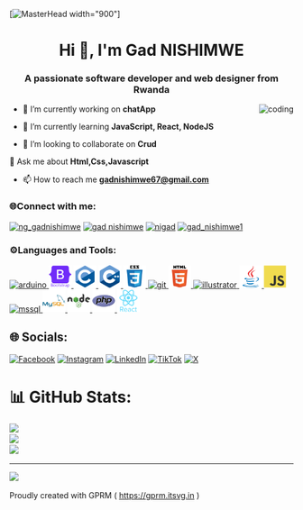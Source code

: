 [![MasterHead width="900"](https://encrypted-tbn0.gstatic.com/images?q=tbn:ANd9GcTiZN0m_8k7DaXbchVZP0H9AAOXwuNxwWHRrF1Vqe2J6w&s )] 
<h1 align="center">Hi 🤝, I'm Gad NISHIMWE</h1>
<h3 align="center">A passionate software developer and web designer from Rwanda</h3>
<img align="right" alt="coding" src="https://encrypted-tbn0.gstatic.com/images?q=tbn:ANd9GcTVKKy3ls8JEjK-zHu7OtaimSbnlVOO535ndJ0On8ltpw&s">

- 🔭 I’m currently working on **chatApp**

- 🌱 I’m currently learning **JavaScript, React, NodeJS**

- 👯 I’m looking to collaborate on **Crud**

💬 Ask me about **Html,Css,Javascript**

- 📫 How to reach me **gadnishimwe67@gmail.com**

<h3 align="left"> 🌐Connect with me:</h3>
<p align="left">
<a href="https://twitter.com/ng_gadnishimwe" target="blank"><img align="center" src="https://raw.githubusercontent.com/rahuldkjain/github-profile-readme-generator/master/src/images/icons/Social/twitter.svg" alt="ng_gadnishimwe" height="30" width="40" /></a>
<a href="https://linkedin.com/in/gad nishimwe" target="blank"><img align="center" src="https://raw.githubusercontent.com/rahuldkjain/github-profile-readme-generator/master/src/images/icons/Social/linked-in-alt.svg" alt="gad nishimwe" height="30" width="40" /></a>
<a href="https://fb.com/nigad" target="blank"><img align="center" src="https://raw.githubusercontent.com/rahuldkjain/github-profile-readme-generator/master/src/images/icons/Social/facebook.svg" alt="nigad" height="30" width="40" /></a>
<a href="https://instagram.com/gad_nishimwe1" target="blank"><img align="center" src="https://raw.githubusercontent.com/rahuldkjain/github-profile-readme-generator/master/src/images/icons/Social/instagram.svg" alt="gad_nishimwe1" height="30" width="40" /></a>
</p>

<h3 align="left">⚙️Languages and Tools:</h3>
<p align="left"> <a href="https://www.arduino.cc/" target="_blank" rel="noreferrer"> <img src="https://cdn.worldvectorlogo.com/logos/arduino-1.svg" alt="arduino" width="40" height="40"/> </a> <a href="https://getbootstrap.com" target="_blank" rel="noreferrer"> <img src="https://raw.githubusercontent.com/devicons/devicon/master/icons/bootstrap/bootstrap-plain-wordmark.svg" alt="bootstrap" width="40" height="40"/> </a> <a href="https://www.cprogramming.com/" target="_blank" rel="noreferrer"> <img src="https://raw.githubusercontent.com/devicons/devicon/master/icons/c/c-original.svg" alt="c" width="40" height="40"/> </a> <a href="https://www.w3schools.com/cpp/" target="_blank" rel="noreferrer"> <img src="https://raw.githubusercontent.com/devicons/devicon/master/icons/cplusplus/cplusplus-original.svg" alt="cplusplus" width="40" height="40"/> </a> <a href="https://www.w3schools.com/css/" target="_blank" rel="noreferrer"> <img src="https://raw.githubusercontent.com/devicons/devicon/master/icons/css3/css3-original-wordmark.svg" alt="css3" width="40" height="40"/> </a> <a href="https://git-scm.com/" target="_blank" rel="noreferrer"> <img src="https://www.vectorlogo.zone/logos/git-scm/git-scm-icon.svg" alt="git" width="40" height="40"/> </a> <a href="https://www.w3.org/html/" target="_blank" rel="noreferrer"> <img src="https://raw.githubusercontent.com/devicons/devicon/master/icons/html5/html5-original-wordmark.svg" alt="html5" width="40" height="40"/> </a> <a href="https://www.adobe.com/in/products/illustrator.html" target="_blank" rel="noreferrer"> <img src="https://www.vectorlogo.zone/logos/adobe_illustrator/adobe_illustrator-icon.svg" alt="illustrator" width="40" height="40"/> </a> <a href="https://www.java.com" target="_blank" rel="noreferrer"> <img src="https://raw.githubusercontent.com/devicons/devicon/master/icons/java/java-original.svg" alt="java" width="40" height="40"/> </a> <a href="https://developer.mozilla.org/en-US/docs/Web/JavaScript" target="_blank" rel="noreferrer"> <img src="https://raw.githubusercontent.com/devicons/devicon/master/icons/javascript/javascript-original.svg" alt="javascript" width="40" height="40"/> </a> <a href="https://www.microsoft.com/en-us/sql-server" target="_blank" rel="noreferrer"> <img src="https://www.svgrepo.com/show/303229/microsoft-sql-server-logo.svg" alt="mssql" width="40" height="40"/> </a> <a href="https://www.mysql.com/" target="_blank" rel="noreferrer"> <img src="https://raw.githubusercontent.com/devicons/devicon/master/icons/mysql/mysql-original-wordmark.svg" alt="mysql" width="40" height="40"/> </a> <a href="https://nodejs.org" target="_blank" rel="noreferrer"> <img src="https://raw.githubusercontent.com/devicons/devicon/master/icons/nodejs/nodejs-original-wordmark.svg" alt="nodejs" width="40" height="40"/> </a> <a href="https://www.php.net" target="_blank" rel="noreferrer"> <img src="https://raw.githubusercontent.com/devicons/devicon/master/icons/php/php-original.svg" alt="php" width="40" height="40"/> </a> <a href="https://reactjs.org/" target="_blank" rel="noreferrer"> <img src="https://raw.githubusercontent.com/devicons/devicon/master/icons/react/react-original-wordmark.svg" alt="react" width="40" height="40"/> </a> </p>

<!-- # 💫 About Me:
🔭 I’m currently working on chatApp<br><br>🌱 I’m currently learning JavaScript, React, NodeJS<br><br>👯 I’m looking to collaborate on Crud<br><br>💬 Ask me about Html,Css,Javascript -->


 ## 🌐 Socials:
[![Facebook](https://img.shields.io/badge/Facebook-%231877F2.svg?logo=Facebook&logoColor=white)](https://facebook.com/NiGad) [![Instagram](https://img.shields.io/badge/Instagram-%23E4405F.svg?logo=Instagram&logoColor=white)](https://instagram.com/gad_nishimwe1) [![LinkedIn](https://img.shields.io/badge/LinkedIn-%230077B5.svg?logo=linkedin&logoColor=white)](https://linkedin.com/in/GadNishimwe) [![TikTok](https://img.shields.io/badge/TikTok-%23000000.svg?logo=TikTok&logoColor=white)](https://tiktok.com/@1nishimwe_gad) [![X](https://img.shields.io/badge/X-black.svg?logo=X&logoColor=white)](https://x.com/NG_GadNISHIMWE) 

<!-- # 💻 Tech Stack:
![C++](https://img.shields.io/badge/c++-%2300599C.svg?style=plastic&logo=c%2B%2B&logoColor=white) ![C](https://img.shields.io/badge/c-%2300599C.svg?style=plastic&logo=c&logoColor=white) ![Fortran](https://img.shields.io/badge/Fortran-%23734F96.svg?style=plastic&logo=fortran&logoColor=white) ![Java](https://img.shields.io/badge/java-%23ED8B00.svg?style=plastic&logo=openjdk&logoColor=white) ![JavaScript](https://img.shields.io/badge/javascript-%23323330.svg?style=plastic&logo=javascript&logoColor=%23F7DF1E) ![PHP](https://img.shields.io/badge/php-%23777BB4.svg?style=plastic&logo=php&logoColor=white) ![Python](https://img.shields.io/badge/python-3670A0?style=plastic&logo=python&logoColor=ffdd54) ![GithubPages](https://img.shields.io/badge/github%20pages-121013?style=plastic&logo=github&logoColor=white) ![Apache Tomcat](https://img.shields.io/badge/apache%20tomcat-%23F8DC75.svg?style=plastic&logo=apache-tomcat&logoColor=black) ![Apache](https://img.shields.io/badge/apache-%23D42029.svg?style=plastic&logo=apache&logoColor=white) ![MySQL](https://img.shields.io/badge/mysql-4479A1.svg?style=plastic&logo=mysql&logoColor=white) ![Adobe](https://img.shields.io/badge/adobe-%23FF0000.svg?style=plastic&logo=adobe&logoColor=white) ![Adobe Acrobat Reader](https://img.shields.io/badge/Adobe%20Acrobat%20Reader-EC1C24.svg?style=plastic&logo=Adobe%20Acrobat%20Reader&logoColor=white) ![Canva](https://img.shields.io/badge/Canva-%2300C4CC.svg?style=plastic&logo=Canva&logoColor=white) ![Figma](https://img.shields.io/badge/figma-%23F24E1E.svg?style=plastic&logo=figma&logoColor=white) ![Framer](https://img.shields.io/badge/Framer-black?style=plastic&logo=framer&logoColor=blue) ![GitHub](https://img.shields.io/badge/github-%23121011.svg?style=plastic&logo=github&logoColor=white) ![Git](https://img.shields.io/badge/git-%23F05033.svg?style=plastic&logo=git&logoColor=white) ![Cisco](https://img.shields.io/badge/cisco-%23049fd9.svg?style=plastic&logo=cisco&logoColor=black) ![Arduino](https://img.shields.io/badge/-Arduino-00979D?style=plastic&logo=Arduino&logoColor=white) ![Portfolio](https://img.shields.io/badge/Portfolio-%23000000.svg?style=plastic&logo=firefox&logoColor=#FF7139) ![CSS3](https://img.shields.io/badge/css3-%231572B6.svg?style=plastic&logo=css3&logoColor=white) ![NodeJS](https://img.shields.io/badge/node.js-6DA55F?style=plastic&logo=node.js&logoColor=white) -->

# 📊 GitHub Stats:
![](https://github-readme-stats.vercel.app/api?username=GadNISHIMWE&theme=blue-green&hide_border=false&include_all_commits=false&count_private=false)<br/>
![](https://github-readme-streak-stats.herokuapp.com/?user=GadNISHIMWE&theme=blue-green&hide_border=false)<br/>
![](https://github-readme-stats.vercel.app/api/top-langs/?username=GadNISHIMWE&theme=blue-green&hide_border=false&include_all_commits=false&count_private=false&layout=compact)

<!--## 🏆 GitHub Trophies
![](https://github-profile-trophy.vercel.app/?username=GadNISHIMWE&theme=radical&no-frame=false&no-bg=false&margin-w=4)-->

<!-- ### 🔝 Top Contributed Repo
![](https://github-contributor-stats.vercel.app/api?username=GadNISHIMWE&limit=5&theme=dark&combine_all_yearly_contributions=true) -->

---
[![](https://visitcount.itsvg.in/api?id=GadNISHIMWE&icon=0&color=0)](https://visitcount.itsvg.in)

 Proudly created with GPRM ( https://gprm.itsvg.in ) 
